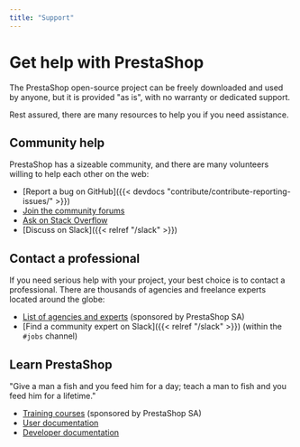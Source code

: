 ```yaml
---
title: "Support"
---
```


# Get help with PrestaShop

The PrestaShop open-source project can be freely downloaded and used by anyone, but it is provided "as is", with no warranty or dedicated support. 

Rest assured, there are many resources to help you if you need assistance.

## Community help

PrestaShop has a sizeable community, and there are many volunteers willing to help each other on the web:

* [Report a bug on GitHub]({{< devdocs "contribute/contribute-reporting-issues/" >}})
* [Join the community forums](https://www.prestashop.com/forums/)
* [Ask on Stack Overflow](https://stackoverflow.com/questions/tagged/prestashop)
* [Discuss on Slack]({{< relref "/slack" >}})

## Contact a professional

If you need serious help with your project, your best choice is to contact a professional. There are thousands of agencies and freelance experts located around the globe:

* [List of agencies and experts](https://www.prestashop.com/experts) (sponsored by PrestaShop SA)
* [Find a community expert on Slack]({{< relref "/slack" >}}) (within the `#jobs` channel)

## Learn PrestaShop

"Give a man a fish and you feed him for a day; teach a man to fish and you feed him for a lifetime."

* [Training courses](https://www.prestashop.com/training) (sponsored by PrestaShop SA)
* [User documentation](https://docs.prestashop-project.org/)
* [Developer documentation](https://devdocs.prestashop.com)
